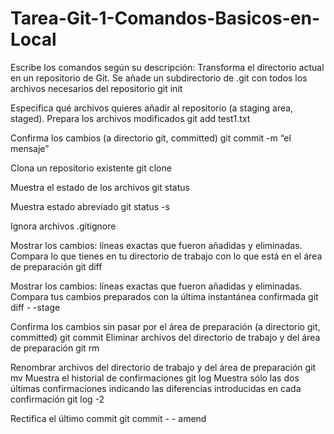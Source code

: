 # Tarea-Git-1-Comandos-Basicos-en-Local
Escribe los comandos según su descripción:
Transforma el directorio actual en un repositorio de Git. Se añade un subdirectorio de .git con todos los archivos necesarios del repositorio
git init

Especifica qué archivos quieres añadir al repositorio (a staging area, staged). Prepara los archivos modificados
git add test1.txt

Confirma los cambios (a directorio git, committed)
git commit -m “el mensaje”

Clona un repositorio existente
git clone

Muestra el estado de los archivos
git status

Muestra estado abreviado
git status -s

Ignora archivos
.gitignore

Mostrar los cambios: líneas exactas que fueron añadidas y eliminadas. Compara lo que tienes en tu directorio de trabajo con lo que está en el área de preparación
git diff 

Mostrar los cambios: líneas exactas que fueron añadidas y eliminadas. Compara tus cambios preparados con la última instantánea confirmada
git diff - -stage

Confirma los cambios sin pasar por el área de preparación (a directorio git, committed)
git commit
Eliminar archivos del directorio de trabajo y del área de preparación
git rm

Renombrar archivos del directorio de trabajo y del área de preparación
git mv
Muestra el historial de confirmaciones
git log
Muestra sólo las dos últimas confirmaciones indicando las diferencias introducidas en cada confirmación 
git log -2



Rectifica el último commit
git commit - - amend
